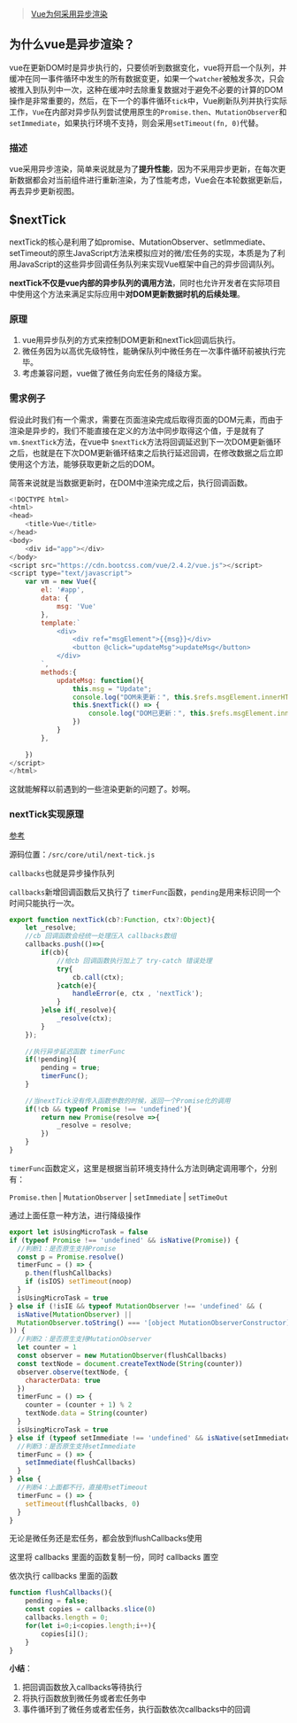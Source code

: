 > [Vue为何采用异步渲染](https://www.cnblogs.com/WindrunnerMax/p/14429426.html#:~:text=%E5%AF%B9%E4%BA%8E%20Vue%20%E4%B8%BA%E4%BD%95%E9%87%87%E7%94%A8%E5%BC%82%E6%AD%A5%E6%B8%B2%E6%9F%93%EF%BC%8C%E7%AE%80%E5%8D%95%E6%9D%A5%E8%AF%B4%E5%B0%B1%E6%98%AF%E4%B8%BA%E4%BA%86%E6%8F%90%E5%8D%87%E6%80%A7%E8%83%BD%EF%BC%8C%E5%9B%A0%E4%B8%BA%E4%B8%8D%E9%87%87%E7%94%A8%E5%BC%82%E6%AD%A5%E6%9B%B4%E6%96%B0%EF%BC%8C%E5%9C%A8%E6%AF%8F%E6%AC%A1%E6%9B%B4%E6%96%B0%E6%95%B0%E6%8D%AE%E9%83%BD%E4%BC%9A%E5%AF%B9%E5%BD%93%E5%89%8D%E7%BB%84%E4%BB%B6%E8%BF%9B%E8%A1%8C%E9%87%8D%E6%96%B0%E6%B8%B2%E6%9F%93%EF%BC%8C%E4%B8%BA%E4%BA%86%E6%80%A7%E8%83%BD%E8%80%83%E8%99%91%EF%BC%8C%20Vue%20%E4%BC%9A%E5%9C%A8%E6%9C%AC%E8%BD%AE%E6%95%B0%E6%8D%AE%E6%9B%B4%E6%96%B0%E5%90%8E%EF%BC%8C%E5%86%8D%E5%8E%BB%E5%BC%82%E6%AD%A5%E6%9B%B4%E6%96%B0%E8%A7%86%E5%9B%BE%EF%BC%8C%E4%B8%BE%E4%B8%AA%E4%BE%8B%E5%AD%90%EF%BC%8C%E8%AE%A9%E6%88%91%E4%BB%AC%E5%9C%A8%E4%B8%80%E4%B8%AA%E6%96%B9%E6%B3%95%E5%86%85%E9%87%8D%E5%A4%8D%E6%9B%B4%E6%96%B0%E4%B8%80%E4%B8%AA%E5%80%BC%E3%80%82.,%E4%BA%8B%E5%AE%9E%E4%B8%8A%EF%BC%8C%E6%88%91%E4%BB%AC%E7%9C%9F%E6%AD%A3%E6%83%B3%E8%A6%81%E7%9A%84%E5%85%B6%E5%AE%9E%E5%8F%AA%E6%98%AF%E6%9C%80%E5%90%8E%E4%B8%80%E6%AC%A1%E6%9B%B4%E6%96%B0%E8%80%8C%E5%B7%B2%EF%BC%8C%E4%B9%9F%E5%B0%B1%E6%98%AF%E8%AF%B4%E5%89%8D%E4%B8%89%E6%AC%A1%20DOM%20%E6%9B%B4%E6%96%B0%E9%83%BD%E6%98%AF%E5%8F%AF%E4%BB%A5%E7%9C%81%E7%95%A5%E7%9A%84%EF%BC%8C%E6%88%91%E4%BB%AC%E5%8F%AA%E9%9C%80%E8%A6%81%E7%AD%89%E6%89%80%E6%9C%89%E7%8A%B6%E6%80%81%E9%83%BD%E4%BF%AE%E6%94%B9%E5%A5%BD%E4%BA%86%E4%B9%8B%E5%90%8E%E5%86%8D%E8%BF%9B%E8%A1%8C%E6%B8%B2%E6%9F%93%E5%B0%B1%E5%8F%AF%E4%BB%A5%E5%87%8F%E5%B0%91%E4%B8%80%E4%BA%9B%E6%80%A7%E8%83%BD%E6%8D%9F%E8%80%97%E3%80%82.%20%E5%AF%B9%E4%BA%8E%E6%B8%B2%E6%9F%93%E6%96%B9%E9%9D%A2%E7%9A%84%E9%97%AE%E9%A2%98%E6%98%AF%E5%BE%88%E6%98%8E%E7%A1%AE%E7%9A%84%EF%BC%8C%E6%9C%80%E7%BB%88%E5%8F%AA%E6%B8%B2%E6%9F%93%E4%B8%80%E6%AC%A1%E8%82%AF%E5%AE%9A%E6%AF%94%E4%BF%AE%E6%94%B9%E4%B9%8B%E5%90%8E%E5%8D%B3%E6%B8%B2%E6%9F%93%E6%89%80%E8%80%97%E8%B4%B9%E7%9A%84%E6%80%A7%E8%83%BD%E5%B0%91%EF%BC%8C%E5%9C%A8%E8%BF%99%E9%87%8C%E6%88%91%E4%BB%AC%E8%BF%98%E9%9C%80%E8%A6%81%E8%80%83%E8%99%91%E4%B8%80%E4%B8%8B%E5%BC%82%E6%AD%A5%E6%9B%B4%E6%96%B0%E9%98%9F%E5%88%97%E7%9A%84%E7%9B%B8%E5%85%B3%E9%97%AE%E9%A2%98%EF%BC%8C%E5%81%87%E8%AE%BE%E6%88%91%E4%BB%AC%E7%8E%B0%E5%9C%A8%E6%98%AF%E8%BF%9B%E8%A1%8C%E4%BA%86%E7%9B%B8%E5%85%B3%E5%A4%84%E7%90%86%E4%BD%BF%E5%BE%97%E6%AF%8F%E6%AC%A1%E6%9B%B4%E6%96%B0%E6%95%B0%E6%8D%AE%E5%8F%AA%E8%BF%9B%E8%A1%8C%E4%B8%80%E6%AC%A1%E7%9C%9F%E5%AE%9E%20DOM%20%E6%B8%B2%E6%9F%93%EF%BC%8C%E6%9D%A5%E8%AE%A9%E6%88%91%E4%BB%AC%E8%80%83%E8%99%91%E5%BC%82%E6%AD%A5%E6%9B%B4%E6%96%B0%E9%98%9F%E5%88%97%E7%9A%84%E6%80%A7%E8%83%BD%E4%BC%98%E5%8C%96%E3%80%82.)

## 为什么vue是异步渲染？

vue在更新DOM时是异步执行的，只要侦听到数据变化，vue将开启一个队列，并缓冲在同一事件循环中发生的所有数据变更，如果一个`watcher`被触发多次，只会被推入到队列中一次，这种在缓冲时去除重复数据对于避免不必要的计算的DOM操作是非常重要的，然后，在下一个的事件循环`tick`中，Vue刷新队列并执行实际工作，`Vue`在内部对异步队列尝试使用原生的`Promise.then`、`MutationObserver`和`setImmediate`，如果执行环境不支持，则会采用`setTimeout(fn, 0)`代替。

### 描述

vue采用异步渲染，简单来说就是为了**提升性能**，因为不采用异步更新，在每次更新数据都会对当前组件进行重新渲染，为了性能考虑，Vue会在本轮数据更新后，再去异步更新视图。



## $nextTick

nextTick的核心是利用了如promise、MutationObserver、setImmediate、setTimeout的原生JavaScript方法来模拟应对的微/宏任务的实现，本质是为了利用JavaScript的这些异步回调任务队列来实现Vue框架中自己的异步回调队列。

​		**nextTick不仅是vue内部的异步队列的调用方法**，同时也允许开发者在实际项目中使用这个方法来满足实际应用中**对DOM更新数据时机的后续处理**。

### 原理

1. vue用异步队列的方式来控制DOM更新和nextTick回调后执行。
2. 微任务因为以高优先级特性，能确保队列中微任务在一次事件循环前被执行完毕。
3. 考虑兼容问题，vue做了微任务向宏任务的降级方案。

### 需求例子

假设此时我们有一个需求，需要在页面渲染完成后取得页面的DOM元素，而由于渲染是异步的，我们不能直接在定义的方法中同步取得这个值，于是就有了 `vm.$nextTick`方法，在vue中 `$nextTick`方法将回调延迟到下一次DOM更新循环之后，也就是在下次DOM更新循环结束之后执行延迟回调，在修改数据之后立即使用这个方法，能够获取更新之后的DOM。

简答来说就是当数据更新时，在DOM中渲染完成之后，执行回调函数。

```javascript
<!DOCTYPE html>
<html>
<head>
    <title>Vue</title>
</head>
<body>
    <div id="app"></div>
</body>
<script src="https://cdn.bootcss.com/vue/2.4.2/vue.js"></script>
<script type="text/javascript">
    var vm = new Vue({
        el: '#app',
        data: {
            msg: 'Vue'
        },
        template:`
            <div>
                <div ref="msgElement">{{msg}}</div>
                <button @click="updateMsg">updateMsg</button>
            </div>
        `,
        methods:{
            updateMsg: function(){
                this.msg = "Update";
                console.log("DOM未更新：", this.$refs.msgElement.innerHTML)
                this.$nextTick(() => {
                    console.log("DOM已更新：", this.$refs.msgElement.innerHTML)
                })
            }
        },
        
    })
</script>
</html>
```

这就能解释以前遇到的一些渲染更新的问题了。妙啊。

### nextTick实现原理

[参考](https://vue3js.cn/interview/vue/nexttick.html#%E4%BA%8C%E3%80%81%E4%BD%BF%E7%94%A8%E5%9C%BA%E6%99%AF)

源码位置：`/src/core/util/next-tick.js`

`callbacks`也就是异步操作队列

`callbacks`新增回调函数后又执行了 `timerFunc`函数，`pending`是用来标识同一个时间只能执行一次。

```javascript
export function nextTick(cb?:Function, ctx?:Object){
    let _resolve;
    //cb 回调函数会经统一处理压入 callbacks数组
    callbacks.push(()=>{
        if(cb){
            //给cb 回调函数执行加上了 try-catch 错误处理
            try{
                cb.call(ctx);
            }catch(e){
                handleError(e, ctx , 'nextTick');
            }
        }else if(_resolve){
            _resolve(ctx);
        }
    });
    
    //执行异步延迟函数 timerFunc
    if(!pending){
        pending = true;
        timerFunc();
    }
    
    //当nextTick没有传入函数参数的时候，返回一个Promise化的调用
    if(!cb && typeof Promise !== 'undefined'){
        return new Promise(resolve =>{
            _resolve = resolve;
        })
    }
}
```

`timerFunc`函数定义，这里是根据当前环境支持什么方法则确定调用哪个，分别有：

`Promise.then` | `MutationObserver` | `setImmediate` | `setTimeOut`

通过上面任意一种方法，进行降级操作

```javascript
export let isUsingMicroTask = false
if (typeof Promise !== 'undefined' && isNative(Promise)) {
  //判断1：是否原生支持Promise
  const p = Promise.resolve()
  timerFunc = () => {
    p.then(flushCallbacks)
    if (isIOS) setTimeout(noop)
  }
  isUsingMicroTask = true
} else if (!isIE && typeof MutationObserver !== 'undefined' && (
  isNative(MutationObserver) ||
  MutationObserver.toString() === '[object MutationObserverConstructor]'
)) {
  //判断2：是否原生支持MutationObserver
  let counter = 1
  const observer = new MutationObserver(flushCallbacks)
  const textNode = document.createTextNode(String(counter))
  observer.observe(textNode, {
    characterData: true
  })
  timerFunc = () => {
    counter = (counter + 1) % 2
    textNode.data = String(counter)
  }
  isUsingMicroTask = true
} else if (typeof setImmediate !== 'undefined' && isNative(setImmediate)) {
  //判断3：是否原生支持setImmediate
  timerFunc = () => {
    setImmediate(flushCallbacks)
  }
} else {
  //判断4：上面都不行，直接用setTimeout
  timerFunc = () => {
    setTimeout(flushCallbacks, 0)
  }
}
```

无论是微任务还是宏任务，都会放到flushCallbacks使用

这里将 callbacks 里面的函数复制一份，同时 callbacks 置空

依次执行 callbacks 里面的函数

```javascript
function flushCallbacks(){
    pending = false;
    const copies = callbacks.slice(0)
    callbacks.length = 0;
    for(let i=0;i<copies.length;i++){
        copies[i]();
    }
}
```

**小结**：

1. 把回调函数放入callbacks等待执行
2. 将执行函数放到微任务或者宏任务中
3. 事件循环到了微任务或者宏任务，执行函数依次callbacks中的回调